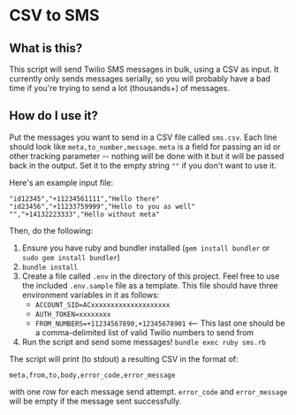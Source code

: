 # CSV to SMS

## What is this?

This script will send Twilio SMS messages in bulk, using a CSV as input. It currently only sends messages serially, so you will probably have a bad time if you're trying to send a lot (thousands+) of messages.

## How do I use it?

Put the messages you want to send in a CSV file called `sms.csv`. Each line should look like `meta,to_number,message`. `meta` is a field for passing an id or other tracking parameter -- nothing will be done with it but it will be passed back in the output. Set it to the empty string `""` if you don't want to use it.

Here's an example input file:

```
"id12345","+11234561111","Hello there"
"id23456","+11233759999","Hello to you as well"
"","+14132223333","Hello without meta"
```

Then, do the following:

1. Ensure you have ruby and bundler installed (`gem install bundler` or `sudo gem install bundler`)
1. `bundle install`
1. Create a file called `.env` in the directory of this project. Feel free to use the included `.env.sample` file as a template. This file should have three environment variables in it as follows:
    * `ACCOUNT_SID=ACxxxxxxxxxxxxxxxxxxxx`
    * `AUTH_TOKEN=xxxxxxxx`
    * `FROM_NUMBERS=+11234567890,+12345678901`
       <-- This last one should be a comma-delimited list of valid Twilio numbers to send from
1. Run the script and send some messages! `bundle exec ruby sms.rb`

The script will print (to stdout) a resulting CSV in the format of:

```
meta,from,to,body,error_code,error_message
```

with one row for each message send attempt. `error_code` and `error_message` will be empty if the message sent successfully.